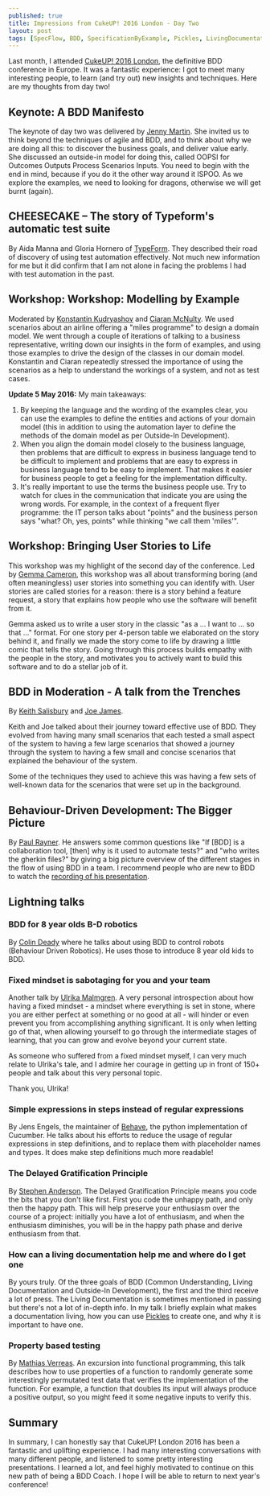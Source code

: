 ```yaml
---
published: true
title: Impressions from CukeUP! 2016 London - Day Two
layout: post
tags: [SpecFlow, BDD, SpecificationByExample, Pickles, LivingDocumentation, Cucumber]
---
```

Last month, I attended
[CukeUP! 2016 London](https://skillsmatter.com/conferences/7606-cukeup-2016),
the definitive BDD conference in Europe. It was a fantastic experience: I got
to meet many interesting people, to learn (and try out) new insights and
techniques. Here are my thoughts from day two!

## Keynote: A BDD Manifesto

The keynote of day two was delivered by 
[Jenny Martin](https://jennyjmar.com/). She invited us to think beyond the techniques of
agile and BDD, and to think about why we are doing all this: to discover the business goals,
and deliver value early. She discussed an outside-in model for doing this, called OOPSI for
Outcomes Outputs Process Scenarios Inputs. You need to begin with the end in mind,
because if you do it the other way around it ISPOO. As we explore the examples,
we need to looking for dragons, otherwise we will get burnt (again).

## CHEESECAKE – The story of Typeform's automatic test suite

By Aida Manna and Gloria Hornero of [TypeForm](http://www.typeform/). They
described their road of discovery of using test automation effectively. Not much
new information for me but it did confirm that I am not alone in facing
the problems I had with test automation in the past.

## Workshop: Workshop: Modelling by Example

Moderated by [Konstantin Kudryashov](https://twitter.com/everzet) and
[Ciaran McNulty](https://twitter.com/ciaranmcnulty). We used scenarios about
an airline offering a "miles programme" to design a domain model. We went
through a couple of iterations of talking to a business representative,
writing down our insights in the form of examples, and using those examples
to drive the design of the classes in our domain model. Konstantin and Ciaran
repeatedly stressed the importance of using the scenarios as a help to
understand the workings of a system, and not as test cases.

**Update 5 May 2016:** My main takeaways:

  1. By keeping the language
and the wording of the examples clear, you can use the examples to
define the entities and actions of your domain model (this in addition to
using the automation layer to define the methods of the domain model as
per Outside-In Development).
2. When you align the domain model closely to the business language,
then problems that are difficult to express in business language tend to
be difficult to implement and problems that are easy to express in business
language tend to be easy to implement. That makes it easier for business people
to get a feeling for the implementation difficulty.
3. It's really important to use the terms the business people use. Try to watch
for clues in the communication that indicate you are using the wrong words. For example,
in the context of a frequent flyer programme: the IT person talks about "points" and
the business person says "what? Oh, yes, points" while thinking "we call them 'miles'".

## Workshop: Bringing User Stories to Life

This workshop was my highlight of the second day of the conference. Led by
[Gemma Cameron](https://twitter.com/ruby_gem), this workshop was all about
transforming boring (and often meaningless) user stories into something you
can identify with. User stories are called stories for a reason: there is
a story behind a feature request, a story that explains how people who
use the software will benefit from it.

Gemma asked us to write a user story in the classic "as a ... I want to ... so that ..."
format. For one story per 4-person table we elaborated on the story behind it,
and finally we made the story come to life by drawing a little comic
that tells the story. Going through this process builds empathy with the
people in the story, and motivates you to actively want to build this
software and to do a stellar job of it.

## BDD in Moderation - A talk from the Trenches 

By [Keith Salisbury](https://twitter.com/ktec) and [Joe James](http://joejames.io/).

Keith and Joe talked about their journey toward effective use of BDD. They evolved
from having many small scenarios that each tested a small aspect of the system
to having a few large scenarios that showed a journey through the system
to having a few small and concise scenarios that explained the behaviour of the system.

Some of the techniques they used to achieve this was having a few sets of well-known
data for the scenarios that were set up in the background.

## Behaviour-Driven Development: The Bigger Picture

By [Paul Rayner](http://thepaulrayner.com/). He answers some common questions like
"If [BDD] is a collaboration tool, [then] why is it used to automate tests?" and
"who writes the gherkin files?" by giving a big picture overview of the different
stages in the flow of using BDD in a team. I recommend people who are new to BDD
to watch the [recording of his presentation](https://skillsmatter.com/skillscasts/7589-behaviour-driven-development-the-bigger-picture).

## Lightning talks

### BDD for 8 year olds B-D robotics

By [Colin Deady](https://www.linkedin.com/in/colindeady) where he talks about
using BDD to control robots (Behaviour Driven Robotics). He uses those
to introduce 8 year old kids to BDD.

### Fixed mindset is sabotaging for you and your team

Another talk by [Ulrika Malmgren](https://twitter.com/ulrikama). A very personal
introspection about how having a fixed mindset - a mindset where everything is
set in stone, where you are either perfect at something or no good at all - will
hinder or even prevent you from accomplishing anything significant. It is only
when letting go of that, when allowing yourself to go through the intermediate
stages of learning, that you can grow and evolve beyond your current state.

As someone who suffered from a fixed mindset myself, I can very much
relate to Ulrika's tale, and I admire her courage in getting up
in front of 150+ people and talk about this very personal topic.

Thank you, Ulrika!

### Simple expressions in steps instead of regular expressions 

By Jens Engels, the maintainer of [Behave](http://pythonhosted.org/behave/),
the python implementation of Cucumber. He talks about his efforts
to reduce the usage of regular expressions in step definitions, and to
replace them with placeholder names and types. It does make step
definitions much more readable!


### The Delayed Gratification Principle

By [Stephen Anderson](https://twitter.com/teedor76). The Delayed
Gratification Principle means you code the bits that you don't like
first. First you code the unhappy path, and only then the happy path.
This will help preserve your enthusiasm over the course of a project:
initially you have a lot of enthusiasm, and when the enthusiasm
diminishes, you will be in the happy path phase and derive enthusiasm from that.

### How can a living documentation help me and where do I get one

By yours truly. Of the three goals of BDD (Common Understanding,
Living Documentation and Outside-In Development), the first and the third
receive a lot of press. The Living Documentation is sometimes mentioned
in passing but there's not a lot of in-depth info. In my talk I briefly
explain what makes a documentation living, how you can use
[Pickles](http://www.picklesdoc.com) to create one, and why it is
important to have one.

### Property based testing

By [Mathias Verreas](https://twitter.com/mathiasverraes). An excursion
into functional programming, this talk describes how to use properties
of a function to randomly generate some interestingly permutated test
data that verifies the implementation of the function. For example,
a function that doubles its input will always produce a positive output,
so you might feed it some negative inputs to verify this.

## Summary

In summary, I can honestly say that CukeUP! London 2016 has been a 
fantastic and uplifting experience. I had many interesting conversations
with many different people, and listened to some pretty
interesting presentations. I learned a lot, and feel highly motivated
to continue on this new path of being a BDD Coach. I hope
I will be able to return to next year's conference!
